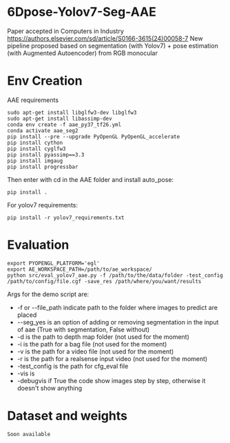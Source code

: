 # 6Dpose-Yolov7-Seg-AAE
Paper accepted in Computers in Industry https://authors.elsevier.com/sd/article/S0166-3615(24)00058-7
New pipeline proposed based on segmentation (with Yolov7) + pose estimation (with Augmented Autoencoder) from RGB monocular
# Env Creation
AAE requirements
```
sudo apt-get install libglfw3-dev libglfw3
sudo apt-get install libassimp-dev
conda env create -f aae_py37_tf26.yml
conda activate aae_seg2
pip install --pre --upgrade PyOpenGL PyOpenGL_accelerate
pip install cython
pip install cyglfw3
pip install pyassimp==3.3
pip install imgaug
pip install progressbar
```

Then enter with cd in the AAE folder and install auto_pose:
```
pip install .
```

For yolov7 requirements:
```
pip install -r yolov7_requirements.txt
```

# Evaluation
```
export PYOPENGL_PLATFORM='egl'
export AE_WORKSPACE_PATH=/path/to/ae_workspace/
python src/eval_yolov7_aae.py -f /path/to/the/data/folder -test_config /path/to/config/file.cgf -save_res /path/where/you/want/results
```
Args for the demo script are:
- -f or --file_path indicate path to the folder where images to predict are placed
- --seg_yes is an option of adding or removing segmentation in the input of aae (True with segmentation, False without)
- -d is the path to depth map folder (not used for the moment)
- -i is the path for a bag file (not used for the moment)
- -v is the path for a video file (not used for the moment)
- -r is the path for a realsense input video (not used for the moment)
- -test_config is the path for cfg_eval file
- -vis is 
- -debugvis if True the code show images step by step, otherwise it doesn't show anything

# Dataset and weights 
```Soon available```



